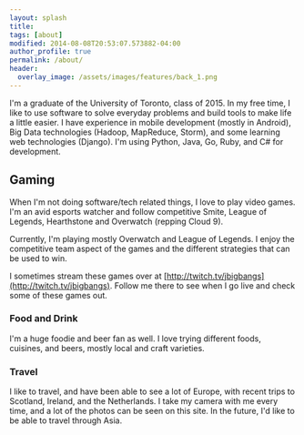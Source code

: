 ```yaml
---
layout: splash
title:
tags: [about]
modified: 2014-08-08T20:53:07.573882-04:00
author_profile: true
permalink: /about/
header:
  overlay_image: /assets/images/features/back_1.png
---
```


I'm a graduate of the University of Toronto, class of 2015.  In my free time, I like to use software to solve everyday problems and build tools to make life a little easier.  I have experience in mobile development (mostly in Android), Big Data technologies (Hadoop, MapReduce, Storm), and some learning web technologies (Django).  I'm using Python, Java, Go, Ruby, and C# for development.

## Gaming
When I'm not doing software/tech related things, I love to play video games.  I'm an avid esports watcher and follow competitive Smite, League of Legends, Hearthstone and Overwatch (repping Cloud 9).  

Currently, I'm playing mostly Overwatch and League of Legends.  I enjoy the competitive team aspect of the games and the different strategies that can be used to win.

I sometimes stream these games over at [http://twitch.tv/jbigbangs](http://twitch.tv/jbigbangs).  Follow me there to see when I go live and check some of these games out.

### Food and Drink
I'm a huge foodie and beer fan as well.  I love trying different foods, cuisines, and beers, mostly local and craft varieties.


### Travel

I like to travel, and have been able to see a lot of Europe, with recent trips to Scotland, Ireland, and the Netherlands.  I take my camera with me every time, and a lot of the photos can be seen on this site.  In the future, I'd like to be able to travel through Asia.
